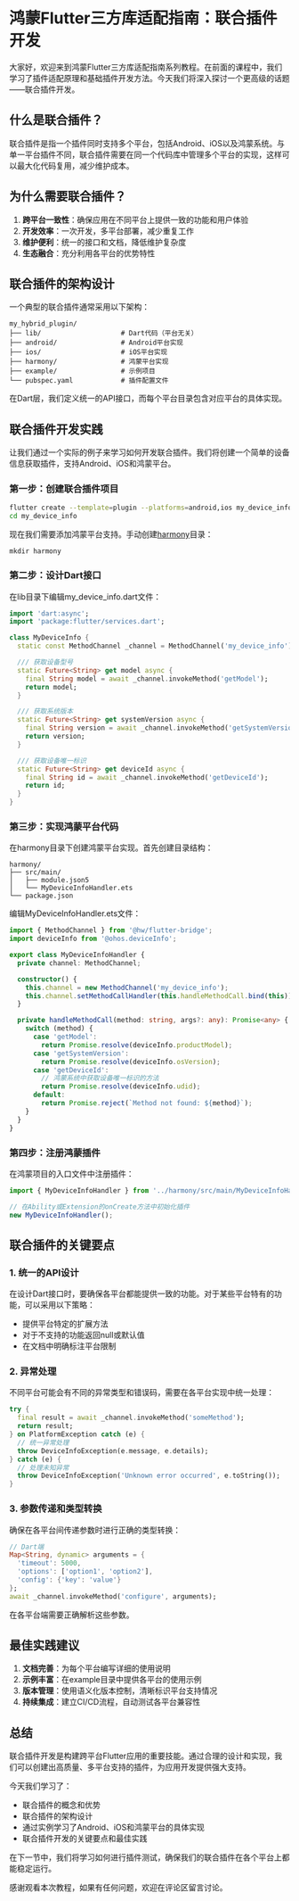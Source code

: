 # 鸿蒙Flutter三方库适配指南：联合插件开发

大家好，欢迎来到鸿蒙Flutter三方库适配指南系列教程。在前面的课程中，我们学习了插件适配原理和基础插件开发方法。今天我们将深入探讨一个更高级的话题——联合插件开发。

## 什么是联合插件？

联合插件是指一个插件同时支持多个平台，包括Android、iOS以及鸿蒙系统。与单一平台插件不同，联合插件需要在同一个代码库中管理多个平台的实现，这样可以最大化代码复用，减少维护成本。

## 为什么需要联合插件？

1. **跨平台一致性**：确保应用在不同平台上提供一致的功能和用户体验
2. **开发效率**：一次开发，多平台部署，减少重复工作
3. **维护便利**：统一的接口和文档，降低维护复杂度
4. **生态融合**：充分利用各平台的优势特性

## 联合插件的架构设计

一个典型的联合插件通常采用以下架构：

```
my_hybrid_plugin/
├── lib/                    # Dart代码（平台无关）
├── android/                # Android平台实现
├── ios/                    # iOS平台实现
├── harmony/                # 鸿蒙平台实现
├── example/                # 示例项目
└── pubspec.yaml            # 插件配置文件
```

在Dart层，我们定义统一的API接口，而每个平台目录包含对应平台的具体实现。

## 联合插件开发实践

让我们通过一个实际的例子来学习如何开发联合插件。我们将创建一个简单的设备信息获取插件，支持Android、iOS和鸿蒙平台。

### 第一步：创建联合插件项目

```bash
flutter create --template=plugin --platforms=android,ios my_device_info
cd my_device_info
```

现在我们需要添加鸿蒙平台支持。手动创建[harmony](file:///Users/zacksleo/projects/github/zacksleo/awesome-harmonyos-flutter/FlutterWin7/patch/dart_03.diff)目录：

```
mkdir harmony
```

### 第二步：设计Dart接口

在lib目录下编辑my_device_info.dart文件：

```dart
import 'dart:async';
import 'package:flutter/services.dart';

class MyDeviceInfo {
  static const MethodChannel _channel = MethodChannel('my_device_info');

  /// 获取设备型号
  static Future<String> get model async {
    final String model = await _channel.invokeMethod('getModel');
    return model;
  }

  /// 获取系统版本
  static Future<String> get systemVersion async {
    final String version = await _channel.invokeMethod('getSystemVersion');
    return version;
  }

  /// 获取设备唯一标识
  static Future<String> get deviceId async {
    final String id = await _channel.invokeMethod('getDeviceId');
    return id;
  }
}
```

### 第三步：实现鸿蒙平台代码

在harmony目录下创建鸿蒙平台实现。首先创建目录结构：

```
harmony/
├── src/main/
│   ├── module.json5
│   └── MyDeviceInfoHandler.ets
└── package.json
```

编辑MyDeviceInfoHandler.ets文件：

```typescript
import { MethodChannel } from '@hw/flutter-bridge';
import deviceInfo from '@ohos.deviceInfo';

export class MyDeviceInfoHandler {
  private channel: MethodChannel;

  constructor() {
    this.channel = new MethodChannel('my_device_info');
    this.channel.setMethodCallHandler(this.handleMethodCall.bind(this));
  }

  private handleMethodCall(method: string, args?: any): Promise<any> {
    switch (method) {
      case 'getModel':
        return Promise.resolve(deviceInfo.productModel);
      case 'getSystemVersion':
        return Promise.resolve(deviceInfo.osVersion);
      case 'getDeviceId':
        // 鸿蒙系统中获取设备唯一标识的方法
        return Promise.resolve(deviceInfo.udid);
      default:
        return Promise.reject(`Method not found: ${method}`);
    }
  }
}
```

### 第四步：注册鸿蒙插件

在鸿蒙项目的入口文件中注册插件：

```typescript
import { MyDeviceInfoHandler } from '../harmony/src/main/MyDeviceInfoHandler';

// 在Ability或Extension的onCreate方法中初始化插件
new MyDeviceInfoHandler();
```

## 联合插件的关键要点

### 1. 统一的API设计

在设计Dart接口时，要确保各平台都能提供一致的功能。对于某些平台特有的功能，可以采用以下策略：

- 提供平台特定的扩展方法
- 对于不支持的功能返回null或默认值
- 在文档中明确标注平台限制

### 2. 异常处理

不同平台可能会有不同的异常类型和错误码，需要在各平台实现中统一处理：

```dart
try {
  final result = await _channel.invokeMethod('someMethod');
  return result;
} on PlatformException catch (e) {
  // 统一异常处理
  throw DeviceInfoException(e.message, e.details);
} catch (e) {
  // 处理未知异常
  throw DeviceInfoException('Unknown error occurred', e.toString());
}
```

### 3. 参数传递和类型转换

确保在各平台间传递参数时进行正确的类型转换：

```dart
// Dart端
Map<String, dynamic> arguments = {
  'timeout': 5000,
  'options': ['option1', 'option2'],
  'config': {'key': 'value'}
};
await _channel.invokeMethod('configure', arguments);
```

在各平台端需要正确解析这些参数。

## 最佳实践建议

1. **文档完善**：为每个平台编写详细的使用说明
2. **示例丰富**：在example目录中提供各平台的使用示例
3. **版本管理**：使用语义化版本控制，清晰标识平台支持情况
4. **持续集成**：建立CI/CD流程，自动测试各平台兼容性

## 总结

联合插件开发是构建跨平台Flutter应用的重要技能。通过合理的设计和实现，我们可以创建出高质量、多平台支持的插件，为应用开发提供强大支持。

今天我们学习了：
- 联合插件的概念和优势
- 联合插件的架构设计
- 通过实例学习了Android、iOS和鸿蒙平台的具体实现
- 联合插件开发的关键要点和最佳实践

在下一节中，我们将学习如何进行插件测试，确保我们的联合插件在各个平台上都能稳定运行。

感谢观看本次教程，如果有任何问题，欢迎在评论区留言讨论。